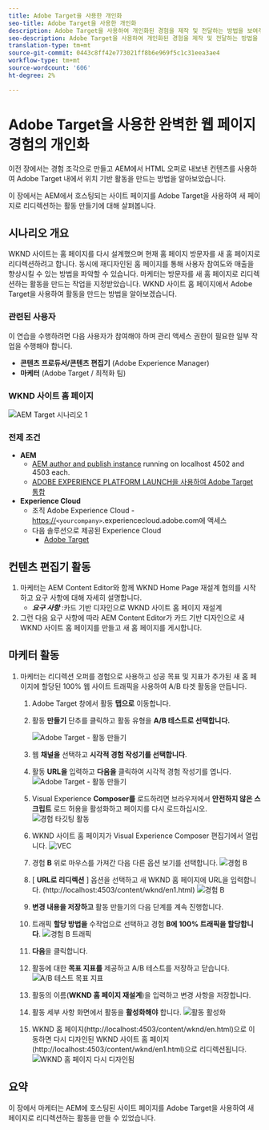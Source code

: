 ```yaml
---
title: Adobe Target을 사용한 개인화
seo-title: Adobe Target을 사용한 개인화
description: Adobe Target을 사용하여 개인화된 경험을 제작 및 전달하는 방법을 보여주는 엔드 투 엔드 튜토리얼
seo-description: Adobe Target을 사용하여 개인화된 경험을 제작 및 전달하는 방법을 보여주는 엔드 투 엔드 튜토리얼
translation-type: tm+mt
source-git-commit: 0443c8ff42e773021ff8b6e969f5c1c31eea3ae4
workflow-type: tm+mt
source-wordcount: '606'
ht-degree: 2%

---
```



# Adobe Target을 사용한 완벽한 웹 페이지 경험의 개인화

이전 장에서는 경험 조각으로 만들고 AEM에서 HTML 오퍼로 내보낸 컨텐츠를 사용하여 Adobe Target 내에서 위치 기반 활동을 만드는 방법을 알아보았습니다.

이 장에서는 AEM에서 호스팅되는 사이트 페이지를 Adobe Target을 사용하여 새 페이지로 리디렉션하는 활동 만들기에 대해 살펴봅니다.

## 시나리오 개요

WKND 사이트는 홈 페이지를 다시 설계했으며 현재 홈 페이지 방문자를 새 홈 페이지로 리디렉션하려고 합니다. 동시에 재디자인된 홈 페이지를 통해 사용자 참여도와 매출을 향상시킬 수 있는 방법을 파악할 수 있습니다. 마케터는 방문자를 새 홈 페이지로 리디렉션하는 활동을 만드는 작업을 지정받았습니다. WKND 사이트 홈 페이지에서 Adobe Target을 사용하여 활동을 만드는 방법을 알아보겠습니다.

### 관련된 사용자

이 연습을 수행하려면 다음 사용자가 참여해야 하며 관리 액세스 권한이 필요한 일부 작업을 수행해야 합니다.

* **콘텐츠 프로듀서/콘텐츠 편집기** (Adobe Experience Manager)
* **마케터** (Adobe Target / 최적화 팀)

### WKND 사이트 홈 페이지

![AEM Target 시나리오 1](assets/personalization-use-case-2/aem-target-use-case-2.png)

### 전제 조건

* **AEM**
   * [AEM author and publish instance](./implementation.md#getting-aem) running on localhost 4502 and 4503 each.
   * [ADOBE EXPERIENCE PLATFORM LAUNCH을 사용하여 Adobe Target 통합](./using-launch-adobe-io.md#aem-target-using-launch-by-adobe)
* **Experience Cloud**
   * 조직 Adobe Experience Cloud - <https://>`<yourcompany>`.experiencecloud.adobe.com에 액세스
   * 다음 솔루션으로 제공된 Experience Cloud
      * [Adobe Target](https://experiencecloud.adobe.com)

## 컨텐츠 편집기 활동

1. 마케터는 AEM Content Editor와 함께 WKND Home Page 재설계 협의를 시작하고 요구 사항에 대해 자세히 설명합니다.
   * ***요구 사항*** :카드 기반 디자인으로 WKND 사이트 홈 페이지 재설계
2. 그런 다음 요구 사항에 따라 AEM Content Editor가 카드 기반 디자인으로 새 WKND 사이트 홈 페이지를 만들고 새 홈 페이지를 게시합니다.

## 마케터 활동

1. 마케터는 리디렉션 오퍼를 경험으로 사용하고 성공 목표 및 지표가 추가된 새 홈 페이지에 할당된 100% 웹 사이트 트래픽을 사용하여 A/B 타겟 활동을 만듭니다.
   1. Adobe Target 창에서 활동 **탭으로** 이동합니다.
   2. 활동 **만들기** 단추를 클릭하고 활동 유형을 **A/B 테스트로 선택합니다.**

      ![Adobe Target - 활동 만들기](assets/personalization-use-case-2/create-ab-activity.png)
   3. 웹 **채널을** 선택하고 **시각적 경험 작성기를 선택합니다**.
   4. 활동 **URL을** 입력하고 **다음을** 클릭하여 시각적 경험 작성기를 엽니다.
      ![Adobe Target - 활동 만들기](assets/personalization-use-case-2/create-activity-ab-name.png)
   5. Visual Experience **Composer를** 로드하려면 브라우저에서 **안전하지 않은 스크립트** 로드 허용을 활성화하고 페이지를 다시 로드하십시오.
      ![경험 타깃팅 활동](assets/personalization-use-case-1/load-unsafe-scripts.png)
   6. WKND 사이트 홈 페이지가 Visual Experience Composer 편집기에서 열립니다.
      ![VEC](assets/personalization-use-case-2/vec.png)
   7. 경험 **B** 위로 마우스를 가져간 다음 다른 옵션 보기를 선택합니다.
      ![경험 B](assets/personalization-use-case-2/redirect-url.png)
   8. [ **URL로 리디렉션** ] 옵션을 선택하고 새 WKND 홈 페이지에 URL을 입력합니다. (http://localhost:4503/content/wknd/en1.html)
      ![경험 B](assets/personalization-use-case-2/redirect-url-2.png)
   9. **변경 내용을 저장하고** 활동 만들기의 다음 단계를 계속 진행합니다.
   10. 트래픽 **할당 방법을** 수작업으로 선택하고 경험 **B에 100% 트래픽을 할당합니다**.
      ![경험 B 트래픽](assets/personalization-use-case-2/traffic.png)
   11. **다음**&#x200B;을 클릭합니다.
   12. 활동에 대한 **목표 지표를** 제공하고 A/B 테스트를 저장하고 닫습니다.
      ![A/B 테스트 목표 지표](assets/personalization-use-case-2/goal-metric.png)
   13. 활동의 이름(**WKND 홈 페이지 재설계**)을 입력하고 변경 사항을 저장합니다.
   14. 활동 세부 사항 화면에서 활동을 **활성화해야** 합니다.
      ![활동 활성화](assets/personalization-use-case-2/ab-activate.png)
   15. WKND 홈 페이지(http://localhost:4503/content/wknd/en.html)으로 이동하면 다시 디자인된 WKND 사이트 홈 페이지(http://localhost:4503/content/wknd/en1.html)으로 리디렉션됩니다.
      ![WKND 홈 페이지 다시 디자인됨](assets/personalization-use-case-2/WKND-home-page-redesign.png)

## 요약

이 장에서 마케터는 AEM에 호스팅된 사이트 페이지를 Adobe Target을 사용하여 새 페이지로 리디렉션하는 활동을 만들 수 있었습니다.
